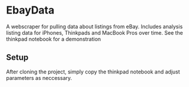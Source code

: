 # EbayData
A webscraper for pulling data about listings from eBay. Includes analysis listing data for iPhones, Thinkpads and MacBook Pros over time. See the thinkpad notebook for a demonstration

## Setup
After cloning the project, simply copy the thinkpad notebook and adjust parameters as neccessary.

